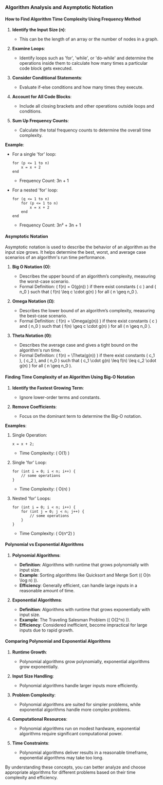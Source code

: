 ### Algorithm Analysis and Asymptotic Notation

#### How to Find Algorithm Time Complexity Using Frequency Method

1. **Identify the Input Size (n)**:
   - This can be the length of an array or the number of nodes in a graph.

2. **Examine Loops**:
   - Identify loops such as 'for', 'while', or 'do-while' and determine the operations inside them to calculate how many times a particular code block gets executed.

3. **Consider Conditional Statements**:
   - Evaluate if-else conditions and how many times they execute.

4. **Account for All Code Blocks**:
   - Include all closing brackets and other operations outside loops and conditions.

5. **Sum Up Frequency Counts**:
   - Calculate the total frequency counts to determine the overall time complexity.

**Example**:
- For a single 'for' loop:
  ```plaintext
  for (p <= 1 to n) 
      x = x + 2
  end
  ```
  - Frequency Count: 3n + 1

- For a nested 'for' loop:
  ```plaintext
  for (q <= 1 to n) 
      for (p <= 1 to n) 
          x = x + 2
      end
  end
  ```
  - Frequency Count: 3n² + 3n + 1

#### Asymptotic Notation

Asymptotic notation is used to describe the behavior of an algorithm as the input size grows. It helps determine the best, worst, and average case scenarios of an algorithm's run time performance.

1. **Big O Notation (O)**:
   - Describes the upper bound of an algorithm’s complexity, measuring the worst-case scenario.
   - Formal Definition: 
     \( f(n) = O(g(n)) \) if there exist constants \( c \) and \( n_0 \) such that \( f(n) \leq c \cdot g(n) \) for all \( n \geq n_0 \).

2. **Omega Notation (Ω)**:
   - Describes the lower bound of an algorithm’s complexity, measuring the best-case scenario.
   - Formal Definition: 
     \( f(n) = \Omega(g(n)) \) if there exist constants \( c \) and \( n_0 \) such that \( f(n) \geq c \cdot g(n) \) for all \( n \geq n_0 \).

3. **Theta Notation (Θ)**:
   - Describes the average case and gives a tight bound on the algorithm's run time.
   - Formal Definition: 
     \( f(n) = \Theta(g(n)) \) if there exist constants \( c_1 \), \( c_2 \), and \( n_0 \) such that \( c_1 \cdot g(n) \leq f(n) \leq c_2 \cdot g(n) \) for all \( n \geq n_0 \).

#### Finding Time Complexity of an Algorithm Using Big-O Notation

1. **Identify the Fastest Growing Term**:
   - Ignore lower-order terms and constants.

2. **Remove Coefficients**:
   - Focus on the dominant term to determine the Big-O notation.

**Examples**:
1. Single Operation:
   ```plaintext
   x = x + 2;
   ```
   - Time Complexity: \( O(1) \)

2. Single 'for' Loop:
   ```plaintext
   for (int i = 0; i < n; i++) {
       // some operations
   }
   ```
   - Time Complexity: \( O(n) \)

3. Nested 'for' Loops:
   ```plaintext
   for (int i = 0; i < n; i++) {
       for (int j = 0; j < n; j++) {
           // some operations
       }
   }
   ```
   - Time Complexity: \( O(n^2) \)

#### Polynomial vs Exponential Algorithms

1. **Polynomial Algorithms**:
   - **Definition**: Algorithms with runtime that grows polynomially with input size.
   - **Example**: Sorting algorithms like Quicksort and Merge Sort (\( O(n \log n) \)).
   - **Efficiency**: Generally efficient, can handle large inputs in a reasonable amount of time.

2. **Exponential Algorithms**:
   - **Definition**: Algorithms with runtime that grows exponentially with input size.
   - **Example**: The Traveling Salesman Problem (\( O(2^n) \)).
   - **Efficiency**: Considered inefficient, become impractical for large inputs due to rapid growth.

#### Comparing Polynomial and Exponential Algorithms

1. **Runtime Growth**:
   - Polynomial algorithms grow polynomially, exponential algorithms grow exponentially.

2. **Input Size Handling**:
   - Polynomial algorithms handle larger inputs more efficiently.

3. **Problem Complexity**:
   - Polynomial algorithms are suited for simpler problems, while exponential algorithms handle more complex problems.

4. **Computational Resources**:
   - Polynomial algorithms run on modest hardware, exponential algorithms require significant computational power.

5. **Time Constraints**:
   - Polynomial algorithms deliver results in a reasonable timeframe, exponential algorithms may take too long.

By understanding these concepts, you can better analyze and choose appropriate algorithms for different problems based on their time complexity and efficiency.
